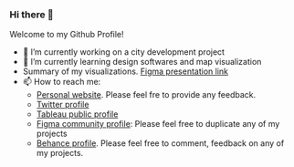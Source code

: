 ### Hi there 👋



Welcome to my Github Profile!


- 🔭 I’m currently working on a city development project  
- 🌱 I’m currently learning design softwares and map visualization
- Summary of my visualizations. [Figma presentation link](https://www.figma.com/proto/B25bhXgfchSmt4ZIUbHyaR/Visualisations?page-id=0%3A1&type=design&node-id=501-705&viewport=5436%2C2257%2C0.5&scaling=contain&starting-point-node-id=501%3A705)
- 📫 How to reach me: 
    - [Personal website](https://juanmaprofile.netlify.app/). Please feel fre to provide any feedback.
    - [Twitter profile](https://twitter.com/Juanma_MN)
    - [Tableau public profile](https://public.tableau.com/app/profile/juanma4308#!/)
    - [Figma community profile](https://www.figma.com/@juanmamn): Please feel free to duplicate any of my projects  
    - [Behance profile](http://www.behance.net/juanmamn). Please feel free to comment, feedback on any of my projects.


<!--
**JuanmaMN/JuanmaMN** is a ✨ _special_ ✨ repository because its `README.md` (this file) appears on your GitHub profile.

Here are some ideas to get you started:

- 🔭 I’m currently working on city development project
  
- 🌱 I’m currently learning design softwares and mapping visualization

- 👯 I’m looking to collaborate on ...
- 🤔 I’m looking for help with ...
- 💬 Ask me about ...
- 📫 How to reach me: ...
- 😄 Pronouns: ...
- ⚡ Fun fact: ...
-->

